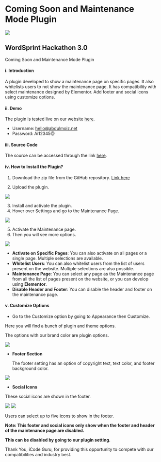 # Coming Soon and Maintenance Mode Plugin

![](img1.png)

## WordSprint Hackathon 3.0           
Coming Soon and Maintenance Mode Plugin


#### i. Introduction

A plugin developed to show a maintenance page on specific pages. It also whitelists users to not show the maintenance page. It has compatibility with select maintenance designed by Elementor. Add footer and social icons using customize options.

#### ii. Demo

The plugin is tested live on our website [here](http://preprocessor-byte.abdulmoiz.net/wp-admin). 
- Username: hello@abdulmoiz.net
- Password: Ai12345@

#### iii. Source Code

The source can be accessed through the link [here](https://github.com/Moiz-CodeByte/coming-soon-and-maintenance-page-plugin).

#### iv. How to Install the Plugin?

1. Download the zip file from the GitHub repository. [Link here](https://github.com/Moiz-CodeByte/coming-soon-and-maintenance-page-plugin)

2. Upload the plugin.

![](img2.jpeg)

3. Install and activate the plugin.
4. Hover over Settings and go to the Maintenance Page.

![](img3.jpeg)

5. Activate the Maintenance page.
6. Then you will see more options.

![](img4.jpeg)

- **Activate on Specific Pages**: You can also activate on all pages or a single page. Multiple selections are available.
- **Whitelist Users**: You can also whitelist users from the list of users present on the website. Multiple selections are also possible.
- **Maintenance Page**: You can select any page as the Maintenance page from all the list of pages present on the website, or you can develop using **Elementor**.
- **Disable Header and Footer**: You can disable the header and footer on the maintenance page.

#### v. Customize Options

- Go to the Customize option by going to Appearance then Customize.

Here you will find a bunch of plugin and theme options.

The options with our brand color are plugin options.

![](img5.jpeg)

- **Footer Section**

  The footer setting has an option of copyright text, text color, and footer background color.

![](img6.jpeg)

- **Social Icons**

These social icons are shown in the footer.

![](img7.jpeg) 
![](img8.jpeg)

Users can select up to five icons to show in the footer.

**Note: This footer and social icons only show when the footer and header of the maintenance page are disabled.**

**This can be disabled by going to our plugin setting.**

Thank You, iCode Guru, for providing this opportunity to compete with our compatibilities and industry best.
